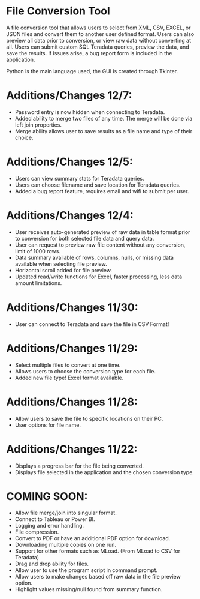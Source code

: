 # File Conversion Tool

A file conversion tool that allows users to select from XML, CSV, EXCEL, or JSON  files and convert them to another user defined format. Users can also preview all data prior to conversion, or view raw data without converting at all. Users can submit custom SQL Teradata queries, preview the data, and save the results. If issues arise, a bug report form is included in the application.

Python is the main language used, the GUI is created through Tkinter.

# Additions/Changes 12/7:
- Password entry is now hidden when connecting to Teradata.
- Added ability to merge two files of any time. The merge will be done via left join properties.
- Merge ability allows user to save results as a file name and type of their choice.

# Additions/Changes 12/5:
- Users can view summary stats for Teradata queries.
- Users can choose filename and save location for Teradata queries.
- Added a bug report feature, requires email and wifi to submit per user.

# Additions/Changes 12/4:
- User receives auto-generated preview of raw data in table format prior to conversion for both selected file data and query data.
- User can request to preview raw file content without any conversion, limit of 1000 rows.
- Data summary available of rows, columns, nulls, or missing data available when selecting file preview.
- Horizontal scroll added for file preview.
- Updated read/write functions for Excel, faster processing, less data amount limitations.

# Additions/Changes 11/30:
- User can connect to Teradata and save the file in CSV Format!

# Additions/Changes 11/29:
- Select multiple files to convert at one time.
- Allows users to choose the conversion type for each file.
- Added new file type! Excel format available.

# Additions/Changes 11/28:
- Allow users to save the file to specific locations on their PC.
- User options for file name.

# Additions/Changes 11/22:
- Displays a progress bar for the file being converted.
- Displays file selected in the application and the chosen conversion type.

# COMING SOON:
- Allow file merge/join into singular format.
- Connect to Tableau or Power BI.
- Logging and error handling.
- File compression.
- Convert to PDF or have an additional PDF option for download.
- Downloading multiple copies on one run.
- Support for other formats such as MLoad. (From MLoad to CSV for Teradata)
- Drag and drop ability for files.
- Allow user to use the program script in command prompt.
- Allow users to make changes based off raw data in the file preview option.
- Highlight values missing/null found from summary function.
